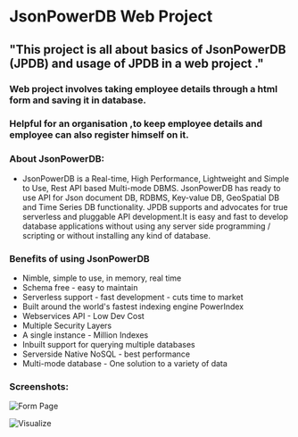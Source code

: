 # JsonPowerDB Web Project

## "This project is all about basics of JsonPowerDB (JPDB) and usage of JPDB in a web project ." 
### Web project involves taking employee details through a html form and saving it in database.
### Helpful for an organisation ,to keep employee details and employee can also register himself on it.

### About JsonPowerDB:

- JsonPowerDB is a Real-time, High Performance, Lightweight and Simple to Use, Rest API based Multi-mode DBMS. JsonPowerDB has ready to use API for Json document DB, RDBMS, Key-value DB, GeoSpatial DB and Time Series DB functionality. JPDB supports and advocates for true serverless and pluggable API development.It is easy and fast to develop database applications without using any server side programming / scripting or without installing any kind of database.


### Benefits of using JsonPowerDB

* Nimble, simple to use, in memory, real time
* Schema free - easy to maintain
* Serverless support - fast development - cuts time to market
* Built around the world's fastest indexing engine PowerIndex
* Webservices API - Low Dev Cost
* Multiple Security Layers
* A single instance - Million Indexes
* Inbuilt support for querying multiple databases
* Serverside Native NoSQL - best performance
* Multi-mode database - One solution to a variety of data

### Screenshots:


![Form Page]([https://github.com/BeAgarwal/JsonPowerDB/blob/master/Assets/Screenshots/Index.PNG](https://github.com/mayankiet20/login2explore-project/blob/main/html%20form.png))

![Visualize]([https://github.com/BeAgarwal/JsonPowerDB/blob/master/Assets/Screenshots/Server.PNG](https://github.com/mayankiet20/login2explore-project/blob/main/resultweb.png))

